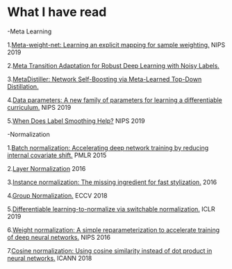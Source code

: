 # What I have read 

-Meta Learning

1.[Meta-weight-net: Learning an explicit mapping for sample weighting.](https://papers.nips.cc/paper/8467-meta-weight-net-learning-an-explicit-mapping-for-sample-weighting.pdf) NIPS 2019

2.[Meta Transition Adaptation for Robust Deep Learning with Noisy Labels.](https://arxiv.org/pdf/2006.05697.pdf)

3.[MetaDistiller: Network Self-Boosting via Meta-Learned Top-Down Distillation.](https://arxiv.org/pdf/2008.12094.pdf)

4.[Data parameters: A new family of parameters for learning a differentiable curriculum.](http://papers.nips.cc/paper/9289-data-parameters-a-new-family-of-parameters-for-learning-a-differentiable-curriculum.pdf) NIPS 2019

5.[When Does Label Smoothing Help?](https://papers.nips.cc/paper/8717-when-does-label-smoothing-help.pdf) NIPS 2019

-Normalization

1.[Batch normalization: Accelerating deep network training by reducing internal covariate shift.](https://arxiv.org/pdf/1502.03167.pdf) PMLR 2015

2.[Layer Normalization](https://arxiv.org/pdf/1607.06450.pdf) 2016

3.[Instance normalization: The missing ingredient for fast stylization.](https://arxiv.org/pdf/1607.08022.pdf) 2016

4.[Group Normalization.](https://openaccess.thecvf.com/content_ECCV_2018/papers/Yuxin_Wu_Group_Normalization_ECCV_2018_paper.pdf) ECCV 2018

5.[Differentiable learning-to-normalize via switchable normalization.](https://arxiv.org/pdf/1806.10779.pdf) ICLR 2019

6.[Weight normalization: A simple reparameterization to accelerate training of deep neural networks.](https://papers.nips.cc/paper/6114-weight-normalization-a-simple-reparameterization-to-accelerate-training-of-deep-neural-networks.pdf) NIPS 2016

7.[Cosine normalization: Using cosine similarity instead of dot product in neural networks.](https://arxiv.org/pdf/1702.05870.pdf) ICANN 2018

